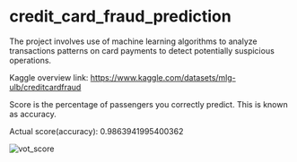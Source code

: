 # credit_card_fraud_prediction

The project involves use of machine learning
algorithms to analyze transactions patterns on card
payments to detect potentially suspicious operations.

Kaggle overview link: https://www.kaggle.com/datasets/mlg-ulb/creditcardfraud

Score is the percentage of passengers you correctly predict. This is known as accuracy.

Actual score(accuracy): 0.9863941995400362

![vot_score](https://github.com/Airdj/credit_card_fraud_prediction/assets/24389258/5064784c-7c01-4acf-aa27-84e6ef77c80f)

